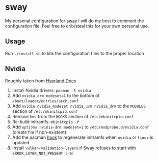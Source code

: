 # sway

My personal configuration for [sway](https://github.com/swaywm/sway)
I will do my best to comment the configuration file. Feel free to crib/steal this for your own personal use.

## Usage

Run `./install.sh` to link the configuration files to the proper location

## Nvidia

Roughly taken from [Hyprland Docs](https://wiki.hyprland.org/Nvidia/)

1. Install Nvidia drivers: `pacman -S nvidia`
2. Add `nvidia_drm.modeset=1` to the bottom of `/boot/loader/entries/arch.conf`
3. Add `nvidia nvidia_modeset nvidia_uvm nvidia_drm` to the `MODULES` section of `/etc/mkinitcpio.conf`
4. Remove `kms` from the `HOOKS` section of `/etc/mkinitcpio.conf`
5. Re-build initramfs: `mkinitcpio -P`
6. Add `options nvidia-drm modeset=1` to `/etc/modprobe.d/nvidia.conf` (create file if non-existent)
7. Add the pacman [hook](https://wiki.archlinux.org/title/NVIDIA#pacman_hook) to regenerate initramfs when `nvidia` or `linux` is updated
8. Install `vulkan-validation-layers` if Sway refuses to start with `ERROR_LAYER_NOT_PRESENT (-6)`

